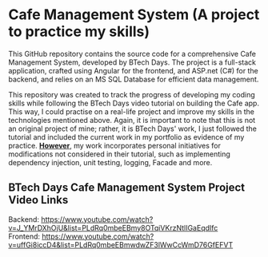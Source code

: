 # Cafe Management System (A project to practice my skills)

This GitHub repository contains the source code for a comprehensive Cafe Management System, developed by BTech Days. The project is a full-stack application, crafted using Angular for the frontend, and ASP.net (C#) for the backend, and relies on an MS SQL Database for efficient data management.

This repository was created to track the progress of developing my coding skills while following the BTech Days video tutorial on building the Cafe app. This way, I could practise on a real-life project and improve my skills in the technologies mentioned above. Again, it is important to note that this is not an original project of mine; rather, it is BTech Days' work, I just followed the tutorial and included the current work in my portfolio as evidence of my practice. <ins>**However**</ins>, my work incorporates personal initiatives for modifications not considered in their tutorial, such as implementing dependency injection, unit testing, logging, Facade and more.

## BTech Days Cafe Management System Project Video Links
Backend: https://www.youtube.com/watch?v=J_YMrDXhOjU&list=PLdRq0mbeEBmy8OTqiVKrzNtlIGaEqdIfc <br>
Frontend: https://www.youtube.com/watch?v=uffGi8iccD4&list=PLdRq0mbeEBmwdwZF3lWwCcWmD76GfEFVT

